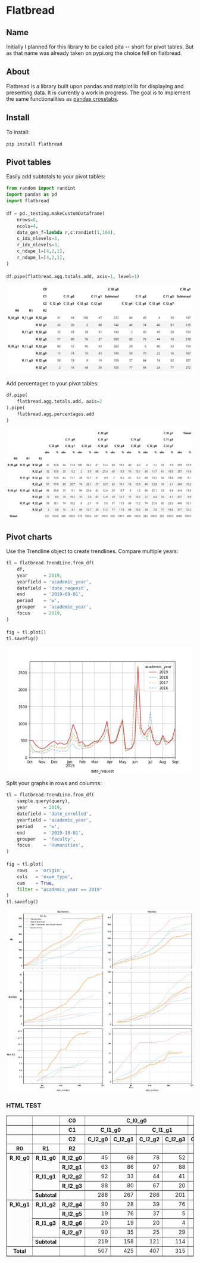 # Flatbread

## Name
Initially I planned for this library to be called pita -- short for pivot tables. But as that name was already taken on pypi.org the choice fell on flatbread.

## About
Flatbread is a library built upon pandas and matplotlib for displaying and presenting data. It is currently a work in progress. The goal is to implement the same functionalities as [pandas crosstabs](https://github.com/lcvriend/pandas_crosstabs).

## Install
To install:

```pip install flatbread```

## Pivot tables
Easily add subtotals to your pivot tables:

```Python
from random import randint
import pandas as pd
import flatbread

df = pd._testing.makeCustomDataframe(
    nrows=8,
    ncols=4,
    data_gen_f=lambda r,c:randint(1,100),
    c_idx_nlevels=3,
    r_idx_nlevels=3,
    c_ndupe_l=[4,2,1],
    r_ndupe_l=[4,2,1],
)

df.pipe(flatbread.agg.totals.add, axis=1, level=1)
```

![example table](static/example_subtotals.png)

Add percentages to your pivot tables:


```Python
df.pipe(
    flatbread.agg.totals.add, axis=2
).pipe(
    flatbread.agg.percentages.add
)
```

![example table](static/example_percentages.png)

## Pivot charts

Use the Trendline object to create trendlines. Compare multiple years:

```Python
tl = flatbread.TrendLine.from_df(
    df,
    year      = 2019,
    yearfield = 'academic_year',
    datefield = 'date_request',
    end       = '2019-09-01',
    period    = 'w',
    grouper   = 'academic_year',
    focus     = 2019,
)

fig = tl.plot()
tl.savefig()
```

![example graph](static/2020-08-26.date_request.line.abs.p[w].g[academic_year].e[2019-09-01].png)

Split your graphs in rows and columns:

```Python
tl = flatbread.TrendLine.from_df(
    sample.query(query),
    year      = 2019,
    datefield = 'date_enrolled',
    yearfield = 'academic_year',
    period    = 'w',
    end       = '2019-10-01',
    grouper   = 'faculty',
    focus     = 'Humanities',
)

fig = tl.plot(
    rows   = 'origin',
    cols   = 'exam_type',
    cum    = True,
    filter = "academic_year == 2019"
)
tl.savefig()
```

![example graph](static/2020-08-26.date_enrolled.line.cum.p[w].g[faculty].r[origin].c[exam_type].e[2019-10-01].f[academic_year==2019].png)

### HTML TEST

<table border="1" cellpadding="4" class="dataframe">
  <thead>
    <tr>
      <th></th>
      <th></th>
      <th>C0</th>
      <th colspan="4" halign="left">C_l0_g0</th>
      <th colspan="4" halign="left">C_l0_g1</th>
    </tr>
    <tr>
      <th></th>
      <th></th>
      <th>C1</th>
      <th colspan="2" halign="left">C_l1_g0</th>
      <th colspan="2" halign="left">C_l1_g1</th>
      <th colspan="2" halign="left">C_l1_g2</th>
      <th colspan="2" halign="left">C_l1_g3</th>
    </tr>
    <tr>
      <th></th>
      <th></th>
      <th>C2</th>
      <th>C_l2_g0</th>
      <th>C_l2_g1</th>
      <th>C_l2_g2</th>
      <th>C_l2_g3</th>
      <th>C_l2_g4</th>
      <th>C_l2_g5</th>
      <th>C_l2_g6</th>
      <th>C_l2_g7</th>
    </tr>
    <tr>
      <th>R0</th>
      <th>R1</th>
      <th>R2</th>
      <th></th>
      <th></th>
      <th></th>
      <th></th>
      <th></th>
      <th></th>
      <th></th>
      <th></th>
    </tr>
  </thead>
  <tbody>
    <tr>
      <th rowspan="5" valign="top">R_l0_g0</th>
      <th rowspan="2" valign="top">R_l1_g0</th>
      <th>R_l2_g0</th>
      <td align="right">45</td>
      <td align="right">68</td>
      <td align="right">78</td>
      <td align="right">52</td>
      <td align="right">6</td>
      <td align="right">25</td>
      <td align="right">99</td>
      <td align="right">42</td>
    </tr>
    <tr>
      <th>R_l2_g1</th>
      <td align="right">63</td>
      <td align="right">86</td>
      <td align="right">97</td>
      <td align="right">88</td>
      <td align="right">60</td>
      <td align="right">20</td>
      <td align="right">24</td>
      <td align="right">10</td>
    </tr>
    <tr>
      <th rowspan="2" valign="top">R_l1_g1</th>
      <th>R_l2_g2</th>
      <td align="right">92</td>
      <td align="right">33</td>
      <td align="right">44</td>
      <td align="right">41</td>
      <td align="right">95</td>
      <td align="right">48</td>
      <td align="right">36</td>
      <td align="right">25</td>
    </tr>
    <tr>
      <th>R_l2_g3</th>
      <td align="right">88</td>
      <td align="right">80</td>
      <td align="right">67</td>
      <td align="right">20</td>
      <td align="right">28</td>
      <td align="right">83</td>
      <td align="right">96</td>
      <td align="right">38</td>
    </tr>
    <tr>
      <th>Subtotal</th>
      <th></th>
      <td align="right">288</td>
      <td align="right">267</td>
      <td align="right">286</td>
      <td align="right">201</td>
      <td align="right">189</td>
      <td align="right">176</td>
      <td align="right">255</td>
      <td align="right">115</td>
    </tr>
    <tr>
      <th rowspan="5" valign="top">R_l0_g1</th>
      <th rowspan="2" valign="top">R_l1_g2</th>
      <th>R_l2_g4</th>
      <td align="right">90</td>
      <td align="right">28</td>
      <td align="right">39</td>
      <td align="right">76</td>
      <td align="right">2</td>
      <td align="right">88</td>
      <td align="right">18</td>
      <td align="right">47</td>
    </tr>
    <tr>
      <th>R_l2_g5</th>
      <td align="right">19</td>
      <td align="right">76</td>
      <td align="right">37</td>
      <td align="right">5</td>
      <td align="right">38</td>
      <td align="right">59</td>
      <td align="right">88</td>
      <td align="right">7</td>
    </tr>
    <tr>
      <th rowspan="2" valign="top">R_l1_g3</th>
      <th>R_l2_g6</th>
      <td align="right">20</td>
      <td align="right">19</td>
      <td align="right">20</td>
      <td align="right">4</td>
      <td align="right">8</td>
      <td align="right">59</td>
      <td align="right">64</td>
      <td align="right">11</td>
    </tr>
    <tr>
      <th>R_l2_g7</th>
      <td align="right">90</td>
      <td align="right">35</td>
      <td align="right">25</td>
      <td align="right">29</td>
      <td align="right">13</td>
      <td align="right">22</td>
      <td align="right">2</td>
      <td align="right">55</td>
    </tr>
    <tr>
      <th>Subtotal</th>
      <th></th>
      <td align="right">219</td>
      <td align="right">158</td>
      <td align="right">121</td>
      <td align="right">114</td>
      <td align="right">61</td>
      <td align="right">228</td>
      <td align="right">172</td>
      <td align="right">120</td>
    </tr>
    <tr>
      <th>Total</th>
      <th></th>
      <th></th>
      <td align="right">507</td>
      <td align="right">425</td>
      <td align="right">407</td>
      <td align="right">315</td>
      <td align="right">250</td>
      <td align="right">404</td>
      <td align="right">427</td>
      <td align="right">235</td>
    </tr>
  </tbody>
</table>
